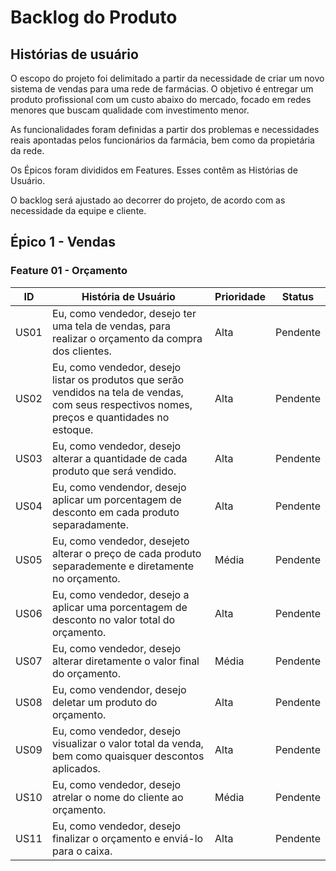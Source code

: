 # Backlog do Produto

## Histórias de usuário
O escopo do projeto foi delimitado a partir da necessidade de criar um novo sistema de vendas para uma rede de farmácias. O objetivo é entregar um produto profissional com um custo abaixo do mercado, focado em redes menores que buscam qualidade com investimento menor.

As funcionalidades foram definidas a partir dos problemas e necessidades reais apontadas pelos funcionários da farmácia, bem como da propietária da rede.

Os Épicos foram divididos em Features. Esses contêm as Histórias de Usuário.

O backlog será ajustado ao decorrer do projeto, de acordo com as necessidade da equipe e cliente.


## Épico 1 - Vendas

### Feature 01 - Orçamento

|ID|História de Usuário|Prioridade|Status|
|--|--|--|--|
|US01|Eu, como vendedor, desejo ter uma tela de vendas, para realizar o orçamento da compra dos clientes.|Alta|Pendente|
|US02|Eu, como vendedor, desejo listar os produtos que serão vendidos na tela de vendas, com seus respectivos nomes, preços e quantidades no estoque.|Alta|Pendente|
|US03|Eu, como vendedor,  desejo alterar a quantidade de cada produto que será vendido.|Alta|Pendente|
|US04|Eu, como vendendor, desejo aplicar um porcentagem de desconto em cada produto separadamente.|Alta|Pendente|
|US05|Eu, como vendedor, desejeto alterar o preço de cada produto separademente e diretamente no orçamento.|Média|Pendente|
|US06|Eu, como vendedor, desejo a aplicar uma porcentagem de desconto no valor total do orçamento.|Alta|Pendente|
|US07|Eu, como vendedor, desejo alterar diretamente o valor final do orçamento.|Média|Pendente|
|US08|Eu, como vendendor, desejo deletar um produto do orçamento.|Alta|Pendente|
|US09|Eu, como vendedor, desejo visualizar o valor total da venda, bem como quaisquer descontos aplicados.|Alta|Pendente|
|US10|Eu, como vendedor, desejo atrelar o nome do cliente ao orçamento.|Média|Pendente|
|US11|Eu, como vendedor, desejo finalizar o orçamento e enviá-lo para o caixa.|Alta|Pendente|


